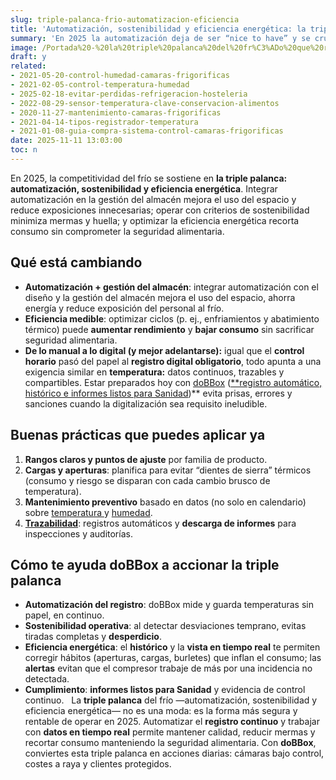 ```yaml
---
slug: triple-palanca-frio-automatizacion-eficiencia
title: 'Automatización, sostenibilidad y eficiencia energética: la triple palanca del frío que reduce mermas y factura eléctrica'
summary: 'En 2025 la automatización deja de ser “nice to have” y se cruza con objetivos de sostenibilidad y eficiencia energética. El hilo conductor: datos en tiempo real para operar con precisión y proteger el género.'
image: /Portada%20-%20la%20triple%20palanca%20del%20fr%C3%ADo%20que%20reduce%20mermas%20y%20factura%20el%C3%A9ctrica.webp
draft: y
related:
- 2021-05-20-control-humedad-camaras-frigorificas
- 2021-02-05-control-temperatura-humedad
- 2025-02-18-evitar-perdidas-refrigeracion-hosteleria
- 2022-08-29-sensor-temperatura-clave-conservacion-alimentos
- 2020-11-27-mantenimiento-camaras-frigorificas
- 2021-04-14-tipos-registrador-temperatura
- 2021-01-08-guia-compra-sistema-control-camaras-frigorificas
date: 2025-11-11 13:03:00
toc: n
---
```

En 2025, la competitividad del frío se sostiene en **la triple palanca: automatización, sostenibilidad y eficiencia energética**. Integrar automatización en la gestión del almacén mejora el uso del espacio y reduce exposiciones innecesarias; operar con criterios de sostenibilidad minimiza mermas y huella; y optimizar la eficiencia energética recorta consumo sin comprometer la seguridad alimentaria.
 

## **Qué está cambiando**

- **Automatización + gestión del almacén**: integrar automatización con el diseño y la gestión del almacén mejora el uso del espacio, ahorra energía y reduce exposición del personal al frío.
- **Eficiencia medible**: optimizar ciclos (p. ej., enfriamientos y abatimiento térmico) puede **aumentar rendimiento** y **bajar consumo** sin sacrificar seguridad alimentaria.
- **De lo manual a lo digital (y mejor adelantarse):** igual que el **control horario** pasó del papel al **registro digital obligatorio**, todo apunta a una exigencia similar en **temperatura:** datos continuos, trazables y compartibles. Estar preparados hoy con [doBBox](https://dobbox.com/) ([**registro automático, histórico e informes listos para Sanidad](https://dobbox.com/catalogo-sensor-de-temperatura-receptor/#informes))** evita prisas, errores y sanciones cuando la digitalización sea requisito ineludible.

## **Buenas prácticas que puedes aplicar ya**

1. **Rangos claros y puntos de ajuste** por familia de producto.
2. **Cargas y aperturas**: planifica para evitar “dientes de sierra” térmicos (consumo y riesgo se disparan con cada cambio brusco de temperatura).
3. **Mantenimiento preventivo** basado en datos (no solo en calendario) sobre [temperatura ](https://dobbox.com/catalogo-sensor-de-temperatura-receptor/#anticipate)y [humedad](https://dobbox.com/catalogo-sensor-de-temperatura-receptor/#mide).
4. [**Trazabilidad**](https://dobbox.com/catalogo-sensor-de-temperatura-receptor/#informes): registros automáticos y **descarga de informes** para inspecciones y auditorías.

## **Cómo te ayuda doBBox a accionar la triple palanca**

- **Automatización del registro**: doBBox mide y guarda temperaturas sin papel, en continuo.
- **Sostenibilidad operativa**: al detectar desviaciones temprano, evitas tiradas completas y **desperdicio**.
- **Eficiencia energética**: el **histórico** y la **vista en tiempo real** te permiten corregir hábitos (aperturas, cargas, burletes) que inflan el consumo; las **alertas** evitan que el compresor trabaje de más por una incidencia no detectada.
- **Cumplimiento**: **informes listos para Sanidad** y evidencia de control continuo.
 
La **triple palanca** del frío —automatización, sostenibilidad y eficiencia energética— no es una moda: es la forma más segura y rentable de operar en 2025. Automatizar el **registro continuo** y trabajar con **datos en tiempo real** permite mantener calidad, reducir mermas y recortar consumo manteniendo la seguridad alimentaria. Con **doBBox**, conviertes esta triple palanca en acciones diarias: cámaras bajo control, costes a raya y clientes protegidos.
